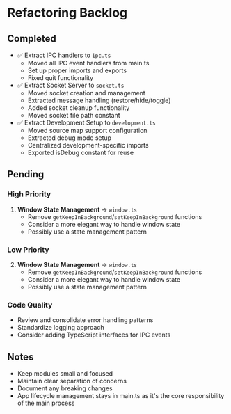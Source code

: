 # Refactoring Backlog

## Completed
- ✅ Extract IPC handlers to `ipc.ts`
  - Moved all IPC event handlers from main.ts
  - Set up proper imports and exports
  - Fixed quit functionality
- ✅ Extract Socket Server to `socket.ts`
  - Moved socket creation and management
  - Extracted message handling (restore/hide/toggle)
  - Added socket cleanup functionality
  - Moved socket file path constant
- ✅ Extract Development Setup to `development.ts`
  - Moved source map support configuration
  - Extracted debug mode setup
  - Centralized development-specific imports
  - Exported isDebug constant for reuse

## Pending

### High Priority
1. **Window State Management** → `window.ts`
   - Remove `getKeepInBackground`/`setKeepInBackground` functions
   - Consider a more elegant way to handle window state
   - Possibly use a state management pattern

### Low Priority
2. **Window State Management** → `window.ts`
   - Remove `getKeepInBackground`/`setKeepInBackground` functions
   - Consider a more elegant way to handle window state
   - Possibly use a state management pattern

### Code Quality
- Review and consolidate error handling patterns
- Standardize logging approach
- Consider adding TypeScript interfaces for IPC events

## Notes
- Keep modules small and focused
- Maintain clear separation of concerns
- Document any breaking changes
- App lifecycle management stays in main.ts as it's the core responsibility of the main process

